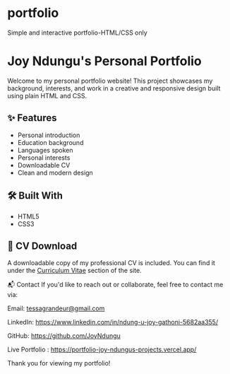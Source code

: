 # portfolio
Simple and interactive portfolio-HTML/CSS only
# Joy Ndungu's Personal Portfolio

Welcome to my personal portfolio website! This project showcases my background, interests, and work in a creative and responsive design built using plain HTML and CSS.

## ✨ Features

- Personal introduction
- Education background
- Languages spoken
- Personal interests
- Downloadable CV
- Clean and modern design

## 🛠️ Built With

- HTML5
- CSS3
  

## 📄 CV Download

A downloadable copy of my professional CV is included. You can find it under the [Curriculum Vitae](#curriculum-vitae) section of the site.

📬 Contact
If you'd like to reach out or collaborate, feel free to contact me via:

Email: tessagrandeur@gmail.com

LinkedIn: https://www.linkedin.com/in/ndung-u-joy-gathoni-5682aa355/

GitHub: https://github.com/JoyNdungu

Live Portfolio : https://portfolio-joy-ndungus-projects.vercel.app/

Thank you for viewing my portfolio!
